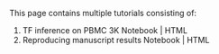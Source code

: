 This page contains multiple tutorials consisting of:
1) TF inference on PBMC 3K   Notebook | HTML
2) Reproducing manuscript results    Notebook | HTML
